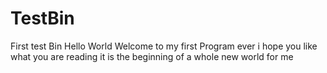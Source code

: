 # TestBin
First test Bin
Hello World
Welcome to my first Program ever
i hope you like what you are reading
it is the beginning of a whole new world for me
